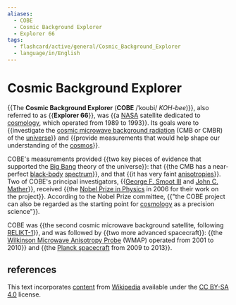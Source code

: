 ```yaml
---
aliases:
  - COBE
  - Cosmic Background Explorer
  - Explorer 66
tags:
  - flashcard/active/general/Cosmic_Background_Explorer
  - language/in/English
---
```


# Cosmic Background Explorer

{{The __Cosmic Background Explorer__ (__COBE__ /ˈkoʊbi/ _KOH-bee_)}}, also referred to as {{__Explorer 66__}}, was {{a [NASA](NASA.md) satellite dedicated to [cosmology](physical%20cosmology.md), which operated from 1989 to 1993}}. Its goals were to {{investigate the [cosmic microwave background radiation](cosmic%20microwave%20background.md) (CMB or CMBR) of the [universe](universe.md)}} and {{provide measurements that would help shape our understanding of the [cosmos](cosmos.md)}}. <!--SR:!2025-03-19,160,310!2024-11-16,68,310!2024-11-27,57,230!2024-11-20,66,270!2025-01-14,98,290-->

COBE's measurements provided {{two key pieces of evidence that supported the [Big Bang](Big%20Bang.md) theory of the universe}}: that {{the CMB has a near-perfect [black-body](black%20body.md) [spectrum](electromagnetic%20spectrum.md)}}, and that {{it has very faint [anisotropies](anisotropy.md)}}. Two of COBE's principal investigators, {{[George F. Smoot III](George%20Smoot.md) and [John C. Mather](John%20C.%20Mather.md)}}, received {{the [Nobel Prize in Physics](Nobel%20Prize%20in%20Physics.md) in 2006 for their work on the project}}. According to the Nobel Prize committee, {{"the COBE project can also be regarded as the starting point for [cosmology](cosmology.md) as a precision science"}}. <!--SR:!2025-07-30,266,330!2025-07-25,262,330!2025-08-06,271,330!2024-11-26,69,270!2024-11-26,64,270!2025-07-27,262,330-->

COBE was {{the second cosmic microwave background satellite, following [RELIKT-1](RELIKT-1.md)}}, and was followed by {{two more advanced spacecraft}}: {{the [Wilkinson Microwave Anisotropy Probe](Wilkinson%20Microwave%20Anisotropy%20Probe.md) (WMAP) operated from 2001 to 2010}} and {{the [Planck spacecraft](Planck%20(spacecraft).md) from 2009 to 2013}}. <!--SR:!2024-12-15,83,270!2025-01-22,114,290!2025-01-26,91,230!2024-12-03,64,250-->

## references

This text incorporates [content](https://en.wikipedia.org/wiki/Cosmic_Background_Explorer) from [Wikipedia](Wikipedia.md) available under the [CC BY-SA 4.0](https://creativecommons.org/licenses/by-sa/4.0/) license.

